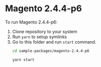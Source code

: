 # Magento 2.4.4-p6

To run Magento 2.4.4-p6:

1. Clone repository to your system
2. Run `yarn` to setup symlinks
3. Go to this folder and run `start` command.
    ```bash
    cd sample-packages/magento-2.4.4-p6

    yarn start
    ```